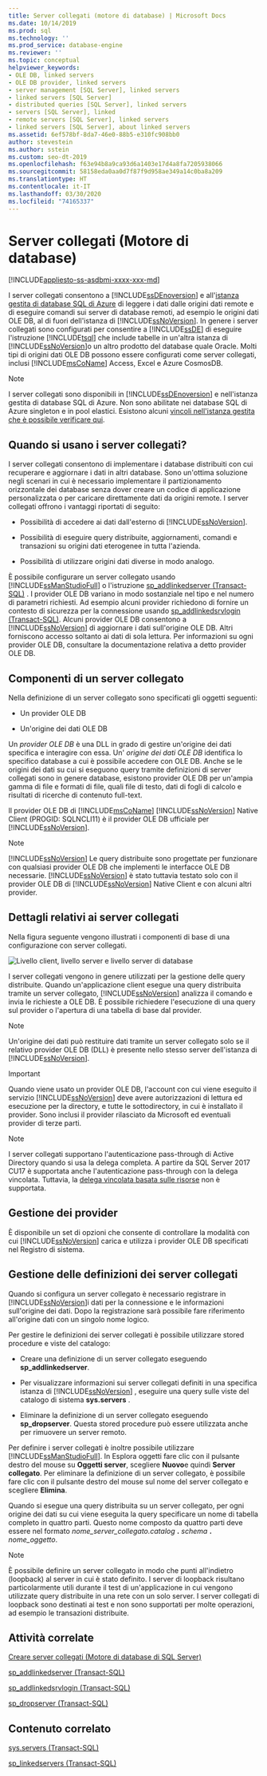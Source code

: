 ```yaml
---
title: Server collegati (motore di database) | Microsoft Docs
ms.date: 10/14/2019
ms.prod: sql
ms.technology: ''
ms.prod_service: database-engine
ms.reviewer: ''
ms.topic: conceptual
helpviewer_keywords:
- OLE DB, linked servers
- OLE DB provider, linked servers
- server management [SQL Server], linked servers
- linked servers [SQL Server]
- distributed queries [SQL Server], linked servers
- servers [SQL Server], linked
- remote servers [SQL Server], linked servers
- linked servers [SQL Server], about linked servers
ms.assetid: 6ef578bf-8da7-46e0-88b5-e310fc908bb0
author: stevestein
ms.author: sstein
ms.custom: seo-dt-2019
ms.openlocfilehash: f63e94b8a9ca93d6a1403e17d4a8fa7205938066
ms.sourcegitcommit: 58158eda0aa0d7f87f9d958ae349a14c0ba8a209
ms.translationtype: HT
ms.contentlocale: it-IT
ms.lasthandoff: 03/30/2020
ms.locfileid: "74165337"
---
```

# <a name="linked-servers-database-engine"></a>Server collegati (Motore di database)

[!INCLUDE[appliesto-ss-asdbmi-xxxx-xxx-md](../../includes/appliesto-ss-asdbmi-xxxx-xxx-md.md)]

  I server collegati consentono a [!INCLUDE[ssDEnoversion](../../includes/ssdenoversion-md.md)] e all'[istanza gestita di database SQL di Azure](https://docs.microsoft.com/azure/sql-database/sql-database-managed-instance-index) di leggere i dati dalle origini dati remote e di eseguire comandi sui server di database remoti, ad esempio le origini dati OLE DB, al di fuori dell'istanza di [!INCLUDE[ssNoVersion](../../includes/ssnoversion-md.md)]. In genere i server collegati sono configurati per consentire a [!INCLUDE[ssDE](../../includes/ssde-md.md)] di eseguire l'istruzione [!INCLUDE[tsql](../../includes/tsql-md.md)] che include tabelle in un'altra istanza di [!INCLUDE[ssNoVersion](../../includes/ssnoversion-md.md)]o un altro prodotto del database quale Oracle. Molti tipi di origini dati OLE DB possono essere configurati come server collegati, inclusi [!INCLUDE[msCoName](../../includes/msconame-md.md)] Access, Excel e Azure CosmosDB.

> [!NOTE]
> I server collegati sono disponibili in [!INCLUDE[ssDEnoversion](../../includes/ssdenoversion-md.md)] e nell'istanza gestita di database SQL di Azure. Non sono abilitate nei database SQL di Azure singleton e in pool elastici. Esistono alcuni [vincoli nell'istanza gestita che è possibile verificare qui](https://docs.microsoft.com/azure/sql-database/sql-database-managed-instance-transact-sql-information#linked-servers). 

## <a name="when-to-use-linked-servers"></a>Quando si usano i server collegati?

  I server collegati consentono di implementare i database distribuiti con cui recuperare e aggiornare i dati in altri database. Sono un'ottima soluzione negli scenari in cui è necessario implementare il partizionamento orizzontale dei database senza dover creare un codice di applicazione personalizzata o per caricare direttamente dati da origini remote. I server collegati offrono i vantaggi riportati di seguito:  
  
-   Possibilità di accedere ai dati dall'esterno di [!INCLUDE[ssNoVersion](../../includes/ssnoversion-md.md)].  
  
-   Possibilità di eseguire query distribuite, aggiornamenti, comandi e transazioni su origini dati eterogenee in tutta l'azienda.  
  
-   Possibilità di utilizzare origini dati diverse in modo analogo.  
  
È possibile configurare un server collegato usando [!INCLUDE[ssManStudioFull](../../includes/ssmanstudiofull-md.md)] o l'istruzione [sp_addlinkedserver &#40;Transact-SQL&#41;](../../relational-databases/system-stored-procedures/sp-addlinkedserver-transact-sql.md) . I provider OLE DB variano in modo sostanziale nel tipo e nel numero di parametri richiesti. Ad esempio alcuni provider richiedono di fornire un contesto di sicurezza per la connessione usando [sp_addlinkedsrvlogin &#40;Transact-SQL&#41;](../../relational-databases/system-stored-procedures/sp-addlinkedsrvlogin-transact-sql.md). Alcuni provider OLE DB consentono a [!INCLUDE[ssNoVersion](../../includes/ssnoversion-md.md)] di aggiornare i dati sull'origine OLE DB. Altri forniscono accesso soltanto ai dati di sola lettura. Per informazioni su ogni provider OLE DB, consultare la documentazione relativa a detto provider OLE DB.  
  
## <a name="linked-server-components"></a>Componenti di un server collegato  
 Nella definizione di un server collegato sono specificati gli oggetti seguenti:  
  
-   Un provider OLE DB  
  
-   Un'origine dei dati OLE DB  
  
Un *provider OLE DB* è una DLL in grado di gestire un'origine dei dati specifica e interagire con essa. Un' *origine dei dati OLE DB* identifica lo specifico database a cui è possibile accedere con OLE DB. Anche se le origini dei dati su cui si eseguono query tramite definizioni di server collegati sono in genere database, esistono provider OLE DB per un'ampia gamma di file e formati di file, quali file di testo, dati di fogli di calcolo e risultati di ricerche di contenuto full-text.  
  
Il provider OLE DB di [!INCLUDE[msCoName](../../includes/msconame-md.md)] [!INCLUDE[ssNoVersion](../../includes/ssnoversion-md.md)] Native Client (PROGID: SQLNCLI11) è il provider OLE DB ufficiale per [!INCLUDE[ssNoVersion](../../includes/ssnoversion-md.md)].  
  
> [!NOTE]  
> [!INCLUDE[ssNoVersion](../../includes/ssnoversion-md.md)] Le query distribuite sono progettate per funzionare con qualsiasi provider OLE DB che implementi le interfacce OLE DB necessarie. [!INCLUDE[ssNoVersion](../../includes/ssnoversion-md.md)] è stato tuttavia testato solo con il provider OLE DB di [!INCLUDE[ssNoVersion](../../includes/ssnoversion-md.md)] Native Client e con alcuni altri provider.  
  
## <a name="linked-server-details"></a>Dettagli relativi ai server collegati  
 Nella figura seguente vengono illustrati i componenti di base di una configurazione con server collegati.  
  
 ![Livello client, livello server e livello server di database](../../relational-databases/linked-servers/media/lsvr.gif "Livello client, livello server e livello server di database")  
  
I server collegati vengono in genere utilizzati per la gestione delle query distribuite. Quando un'applicazione client esegue una query distribuita tramite un server collegato, [!INCLUDE[ssNoVersion](../../includes/ssnoversion-md.md)] analizza il comando e invia le richieste a OLE DB. È possibile richiedere l'esecuzione di una query sul provider o l'apertura di una tabella di base dal provider.  

> [!NOTE]
> Un'origine dei dati può restituire dati tramite un server collegato solo se il relativo provider OLE DB (DLL) è presente nello stesso server dell'istanza di [!INCLUDE[ssNoVersion](../../includes/ssnoversion-md.md)].  
 
> [!IMPORTANT]
> Quando viene usato un provider OLE DB, l'account con cui viene eseguito il servizio [!INCLUDE[ssNoVersion](../../includes/ssnoversion-md.md)] deve avere autorizzazioni di lettura ed esecuzione per la directory, e tutte le sottodirectory, in cui è installato il provider. Sono inclusi il provider rilasciato da Microsoft ed eventuali provider di terze parti.

> [!NOTE]
> I server collegati supportano l'autenticazione pass-through di Active Directory quando si usa la delega completa. A partire da SQL Server 2017 CU17 è supportata anche l'autenticazione pass-through con la delega vincolata. Tuttavia, la [delega vincolata basata sulle risorse](https://docs.microsoft.com/windows-server/security/kerberos/kerberos-constrained-delegation-overview) non è supportata.

## <a name="managing-providers"></a>Gestione dei provider  
È disponibile un set di opzioni che consente di controllare la modalità con cui [!INCLUDE[ssNoVersion](../../includes/ssnoversion-md.md)] carica e utilizza i provider OLE DB specificati nel Registro di sistema.  
  
## <a name="managing-linked-server-definitions"></a>Gestione delle definizioni dei server collegati  
Quando si configura un server collegato è necessario registrare in [!INCLUDE[ssNoVersion](../../includes/ssnoversion-md.md)]i dati per la connessione e le informazioni sull'origine dei dati. Dopo la registrazione sarà possibile fare riferimento all'origine dati con un singolo nome logico.  
  
Per gestire le definizioni dei server collegati è possibile utilizzare stored procedure e viste del catalogo:  
  
-   Creare una definizione di un server collegato eseguendo **sp_addlinkedserver**.  
  
-   Per visualizzare informazioni sui server collegati definiti in una specifica istanza di [!INCLUDE[ssNoVersion](../../includes/ssnoversion-md.md)] , eseguire una query sulle viste del catalogo di sistema **sys.servers** .  
  
-   Eliminare la definizione di un server collegato eseguendo **sp_dropserver**. Questa stored procedure può essere utilizzata anche per rimuovere un server remoto.  
  
Per definire i server collegati è inoltre possibile utilizzare [!INCLUDE[ssManStudioFull](../../includes/ssmanstudiofull-md.md)]. In Esplora oggetti fare clic con il pulsante destro del mouse su **Oggetti server**, scegliere **Nuovo**e quindi **Server collegato**. Per eliminare la definizione di un server collegato, è possibile fare clic con il pulsante destro del mouse sul nome del server collegato e scegliere **Elimina**.  
  
 Quando si esegue una query distribuita su un server collegato, per ogni origine dei dati su cui viene eseguita la query specificare un nome di tabella completo in quattro parti. Questo nome composto da quattro parti deve essere nel formato _nome\_server\_collegato.catalog_ **.** _schema_ **.** _nome\_oggetto_.  
  
> [!NOTE]  
> È possibile definire un server collegato in modo che punti all'indietro (loopback) al server in cui è stato definito. I server di loopback risultano particolarmente utili durante il test di un'applicazione in cui vengono utilizzate query distribuite in una rete con un solo server. I server collegati di loopback sono destinati ai test e non sono supportati per molte operazioni, ad esempio le transazioni distribuite.  
  
## <a name="related-tasks"></a>Attività correlate  
 [Creare server collegati &#40;Motore di database di SQL Server&#41;](../../relational-databases/linked-servers/create-linked-servers-sql-server-database-engine.md)  
  
 [sp_addlinkedserver &#40;Transact-SQL&#41;](../../relational-databases/system-stored-procedures/sp-addlinkedserver-transact-sql.md)  
  
 [sp_addlinkedsrvlogin &#40;Transact-SQL&#41;](../../relational-databases/system-stored-procedures/sp-addlinkedsrvlogin-transact-sql.md)  
  
 [sp_dropserver &#40;Transact-SQL&#41;](../../relational-databases/system-stored-procedures/sp-dropserver-transact-sql.md)  
  
## <a name="related-content"></a>Contenuto correlato  
 [sys.servers &#40;Transact-SQL&#41;](../../relational-databases/system-catalog-views/sys-servers-transact-sql.md)  
  
 [sp_linkedservers &#40;Transact-SQL&#41;](../../relational-databases/system-stored-procedures/sp-linkedservers-transact-sql.md)  
  
  
